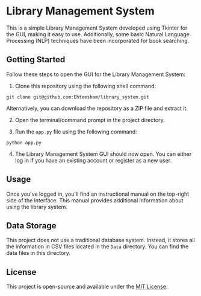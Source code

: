 # Library Management System

This is a simple Library Management System developed using Tkinter for the GUI, making it easy to use. Additionally, some basic Natural Language Processing (NLP) techniques have been incorporated for book searching.

## Getting Started

Follow these steps to open the GUI for the Library Management System:

1. Clone this repository using the following shell command:

```shell
git clone git@github.com:Ehteesham/library_system.git
```

Alternatively, you can download the repository as a ZIP file and extract it.

2. Open the terminal/command prompt in the project directory.

3. Run the `app.py` file using the following command:

```shell
python app.py
```

4. The Library Management System GUI should now open. You can either log in if you have an existing account or register as a new user.

## Usage

Once you've logged in, you'll find an instructional manual on the top-right side of the interface. This manual provides additional information about using the library system.

## Data Storage

This project does not use a traditional database system. Instead, it stores all the information in CSV files located in the `Data` directory. You can find the data files in this directory.

## License

This project is open-source and available under the [MIT License](https://www.mit.edu/~amini/LICENSE.md).